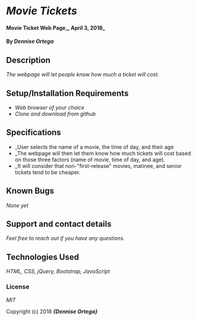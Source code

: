 # _Movie Tickets_

#### Movie Ticket Web Page_, April 3, 2018_

#### By _**Dennise Ortega**_

## Description

_The webpage will let people know how much a ticket will cost._

## Setup/Installation Requirements

* _Web browser of your choice_
* _Clone and download from github_

## Specifications
* _User selects the name of a movie, the time of day, and their age
* _The webpage will then let them know how much tickets will cost based on those three factors (name of movie, time of day, and age).
* _It will consider that non-"first-release" movies, matinee, and senior tickets tend to be cheaper.

## Known Bugs

_None yet_

## Support and contact details

_Feel free to reach out if you have any questions._

## Technologies Used

_HTML, CSS, jQuery, Bootstrap, JavaScript_

### License

*MIT*

Copyright (c) 2018 **_{Dennise Ortega}_**
